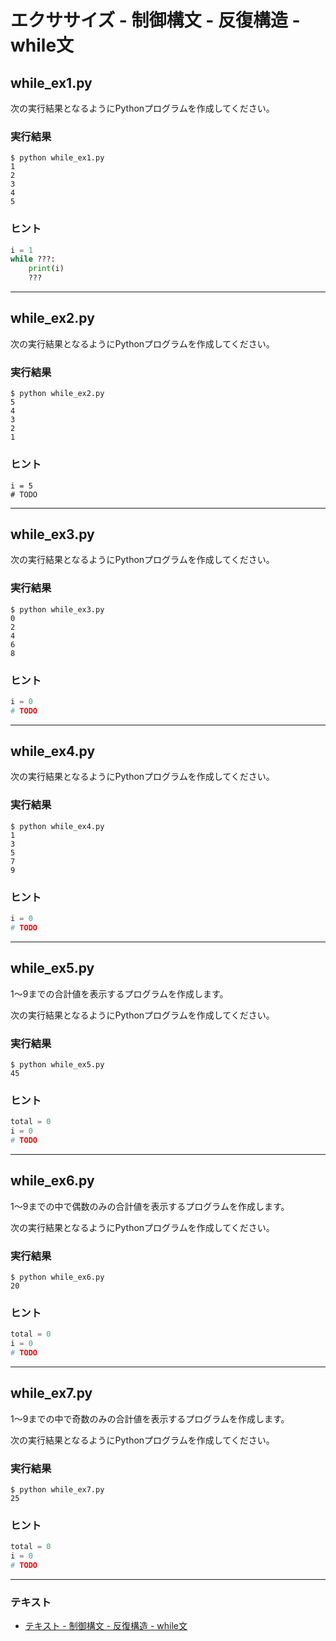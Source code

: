 # エクササイズ - 制御構文 - 反復構造 - while文

## while_ex1.py

次の実行結果となるようにPythonプログラムを作成してください。

### 実行結果

``` 
$ python while_ex1.py 
1
2
3
4
5
```

### ヒント

``` python
i = 1
while ???:
    print(i)
    ???
```

---

## while_ex2.py

次の実行結果となるようにPythonプログラムを作成してください。

### 実行結果

``` 
$ python while_ex2.py
5
4
3
2
1
```

### ヒント

``` 
i = 5
# TODO
```

---

## while_ex3.py

次の実行結果となるようにPythonプログラムを作成してください。

### 実行結果

``` 
$ python while_ex3.py
0
2
4
6
8
```

### ヒント

``` python
i = 0
# TODO
```

---

## while_ex4.py

次の実行結果となるようにPythonプログラムを作成してください。

### 実行結果

``` 
$ python while_ex4.py
1
3
5
7
9
```

### ヒント

``` python
i = 0
# TODO
```

---

## while_ex5.py

1〜9までの合計値を表示するプログラムを作成します。

次の実行結果となるようにPythonプログラムを作成してください。

### 実行結果

``` 
$ python while_ex5.py
45
```

### ヒント

``` python
total = 0
i = 0
# TODO
```

---

## while_ex6.py

1〜9までの中で偶数のみの合計値を表示するプログラムを作成します。

次の実行結果となるようにPythonプログラムを作成してください。

### 実行結果

``` 
$ python while_ex6.py
20
```

### ヒント

``` python
total = 0
i = 0
# TODO
```

---

## while_ex7.py

1〜9までの中で奇数のみの合計値を表示するプログラムを作成します。

次の実行結果となるようにPythonプログラムを作成してください。

### 実行結果

``` 
$ python while_ex7.py
25
```

### ヒント

``` python
total = 0
i = 0
# TODO
```

---

### テキスト

* [テキスト - 制御構文 - 反復構造 - while文](../text/04_basic_ex.md)
